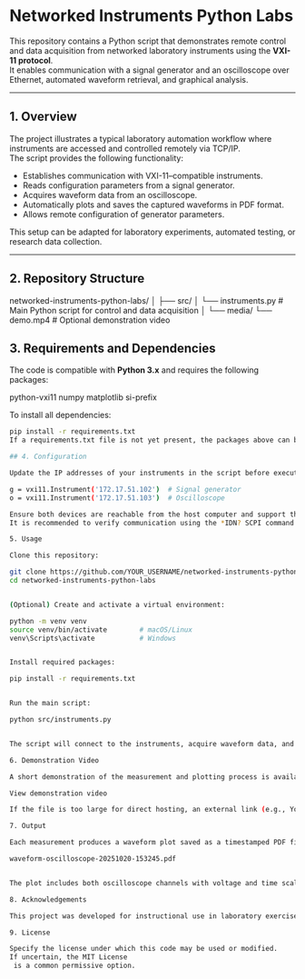 # Networked Instruments Python Labs

This repository contains a Python script that demonstrates remote control and data acquisition from networked laboratory instruments using the **VXI-11 protocol**.  
It enables communication with a signal generator and an oscilloscope over Ethernet, automated waveform retrieval, and graphical analysis.

---

## 1. Overview

The project illustrates a typical laboratory automation workflow where instruments are accessed and controlled remotely via TCP/IP.  
The script provides the following functionality:

- Establishes communication with VXI-11–compatible instruments.
- Reads configuration parameters from a signal generator.
- Acquires waveform data from an oscilloscope.
- Automatically plots and saves the captured waveforms in PDF format.
- Allows remote configuration of generator parameters.

This setup can be adapted for laboratory experiments, automated testing, or research data collection.

---

## 2. Repository Structure

networked-instruments-python-labs/
│
├── src/
│ └── instruments.py # Main Python script for control and data acquisition
│
└── media/
└── demo.mp4 # Optional demonstration video

## 3. Requirements and Dependencies

The code is compatible with **Python 3.x** and requires the following packages:

python-vxi11
numpy
matplotlib
si-prefix

To install all dependencies:

```bash
pip install -r requirements.txt
If a requirements.txt file is not yet present, the packages above can be installed individually.

## 4. Configuration

Update the IP addresses of your instruments in the script before execution:

g = vxi11.Instrument('172.17.51.102')  # Signal generator
o = vxi11.Instrument('172.17.51.103')  # Oscilloscope

Ensure both devices are reachable from the host computer and support the VXI-11 protocol.
It is recommended to verify communication using the *IDN? SCPI command prior to running automated measurements.

5. Usage

Clone this repository:

git clone https://github.com/YOUR_USERNAME/networked-instruments-python-labs.git
cd networked-instruments-python-labs


(Optional) Create and activate a virtual environment:

python -m venv venv
source venv/bin/activate        # macOS/Linux
venv\Scripts\activate           # Windows


Install required packages:

pip install -r requirements.txt


Run the main script:

python src/instruments.py


The script will connect to the instruments, acquire waveform data, and save the generated plot in PDF format.

6. Demonstration Video

A short demonstration of the measurement and plotting process is available in the repository:

View demonstration video

If the file is too large for direct hosting, an external link (e.g., YouTube or institutional server) may be used instead.

7. Output

Each measurement produces a waveform plot saved as a timestamped PDF file, for example:

waveform-oscilloscope-20251020-153245.pdf


The plot includes both oscilloscope channels with voltage and time scaling extracted directly from instrument parameters.

8. Acknowledgements

This project was developed for instructional use in laboratory exercises on remote instrument control and automated data acquisition using Python.

9. License

Specify the license under which this code may be used or modified.
If uncertain, the MIT License
 is a common permissive option.

